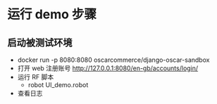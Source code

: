 # 运行 demo 步骤

## 启动被测试环境

- docker run -p 8080:8080 oscarcommerce/django-oscar-sandbox
- 打开 web 注册账号 http://127.0.0.1:8080/en-gb/accounts/login/
- 运行 RF 脚本
  - robot UI_demo.robot
- 查看日志

